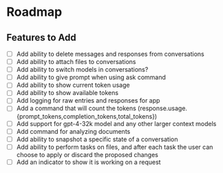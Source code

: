 # Roadmap

## Features to Add

- [ ] Add ability to delete messages and responses from conversations
- [ ] Add ability to attach files to conversations
- [ ] Add ability to switch models in conversations?
- [ ] Add ability to give prompt when using ask command
- [ ] Add ability to show current token usage
- [ ] Add ability to show available tokens
- [ ] Add logging for raw entries and responses for app
- [ ] Add a command that will count the tokens (response.usage.{prompt_tokens,completion_tokens,total_tokens})
- [ ] Add support for gpt-4-32k model and any other larger context models
- [ ] Add command for analyzing documents
- [ ] Add ability to snapshot a specific state of a conversation
- [ ] Add ability to perform tasks on files, and after each task the user can choose to apply or discard the proposed changes
- [ ] Add an indicator to show it is working on a request
